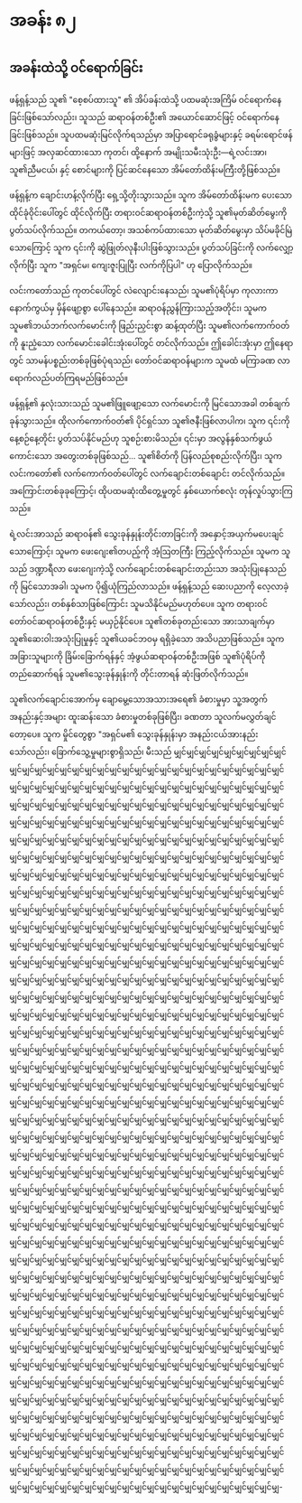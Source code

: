 # အခန်း ၈၂

## အခန်းထဲသို့ ဝင်ရောက်ခြင်း

ဖန့်ရှန့်သည် သူ၏ "စေ့စပ်ထားသူ" ၏ အိပ်ခန်းထဲသို့ ပထမဆုံးအကြိမ် ဝင်ရောက်နေခြင်းဖြစ်သော်လည်း၊ သူသည် ဆရာဝန်တစ်ဦး၏ အယောင်ဆောင်ဖြင့် ဝင်ရောက်နေခြင်းဖြစ်သည်။ သူပထမဆုံးမြင်လိုက်ရသည်မှာ အပြာရောင်ခရုခွံများနှင့် ခရမ်းရောင်ဖန်များဖြင့် အလှဆင်ထားသော ကုတင်၊ ထို့နောက် အမျိုးသမီးသုံးဦး—ရဲ့လင်းအာ၊ သူ၏ညီမငယ်၊ နှင့် စောင်များကို ပြင်ဆင်နေသော အိမ်တော်ထိန်းမကြီးတို့ဖြစ်သည်။

ဖန့်ရှန့်က ချောင်းဟန့်လိုက်ပြီး ရှေ့သို့တိုးသွားသည်။ သူက အိမ်တော်ထိန်းမက ပေးသော ထိုင်ခုံဝိုင်းပေါ်တွင် ထိုင်လိုက်ပြီး တရားဝင်ဆရာဝန်တစ်ဦးကဲ့သို့ သူ၏မုတ်ဆိတ်မွေးကို ပွတ်သပ်လိုက်သည်။ တကယ်တော့၊ အသစ်ကပ်ထားသော မုတ်ဆိတ်မွေးမှာ သိပ်မခိုင်မြဲသောကြောင့် သူက ၎င်းကို ဆွဲဖြုတ်လုနီးပါးဖြစ်သွားသည်။ ပွတ်သပ်ခြင်းကို လက်လျှော့လိုက်ပြီး သူက "အရှင်မ၊ ကျေးဇူးပြုပြီး လက်ကိုပြပါ" ဟု ပြောလိုက်သည်။

လင်းကတော်သည် ကုတင်ပေါ်တွင် လဲလျောင်းနေသည်၊ သူမ၏ပုံရိပ်မှာ ကုလားကာနောက်ကွယ်မှ မှိန်ဖျော့စွာ ပေါ်နေသည်။ ဆရာဝန်ညွှန်ကြားသည့်အတိုင်း၊ သူမက သူမ၏ဘယ်ဘက်လက်မောင်းကို ဖြည်းညှင်းစွာ ဆန့်ထုတ်ပြီး သူမ၏လက်ကောက်ဝတ်ကို နူးညံ့သော လက်မောင်းခေါင်းအုံးပေါ်တွင် တင်လိုက်သည်။ ဤခေါင်းအုံးမှာ ဤနေရာတွင် သာမန်ပစ္စည်းတစ်ခုဖြစ်ပုံရသည်၊ တော်ဝင်ဆရာဝန်များက သူမထံ မကြာခဏ လာရောက်လည်ပတ်ကြရမည်ဖြစ်သည်။

ဖန့်ရှန့်၏ နှလုံးသားသည် သူမ၏ဖြူဖျော့သော လက်မောင်းကို မြင်သောအခါ တစ်ချက်ခုန်သွားသည်။ ထိုလက်ကောက်ဝတ်၏ ပိုင်ရှင်သာ သူ၏ဇနီးဖြစ်လာပါက၊ သူက ၎င်းကို နေ့စဉ်နေ့တိုင်း ပွတ်သပ်နိုင်မည်ဟု သူစဉ်းစားမိသည်။ ၎င်းမှာ အလွန်နှစ်သက်ဖွယ်ကောင်းသော အတွေးတစ်ခုဖြစ်သည်... သူ၏စိတ်ကို ပြန်လည်စုစည်းလိုက်ပြီး၊ သူက လင်းကတော်၏ လက်ကောက်ဝတ်ပေါ်တွင် လက်ချောင်းတစ်ချောင်း တင်လိုက်သည်။ အကြောင်းတစ်ခုခုကြောင့်၊ ထိုပထမဆုံးထိတွေ့မှုတွင် နှစ်ယောက်စလုံး တုန်လှုပ်သွားကြသည်။

ရဲ့လင်းအာသည် ဆရာဝန်၏ သွေးခုန်နှုန်းတိုင်းတာခြင်းကို အနှောင့်အယှက်မပေးချင်သောကြောင့်၊ သူမက ဖေးဂျေး၏တပည့်ကို အံ့ဩတကြီး ကြည့်လိုက်သည်။ သူမက သူသည် ဒဏ္ဍာရီလာ ဖေးဂျေးကဲ့သို့ လက်ချောင်းတစ်ချောင်းတည်းသာ အသုံးပြုနေသည်ကို မြင်သောအခါ၊ သူမက ပို၍ယုံကြည်လာသည်။ ဖန့်ရှန့်သည် ဆေးပညာကို လေ့လာခဲ့သော်လည်း၊ တစ်နှစ်သာဖြစ်ကြောင်း သူမသိနိုင်မည်မဟုတ်ပေ။ သူက တရားဝင်တော်ဝင်ဆရာဝန်တစ်ဦးနှင့် မယှဉ်နိုင်ပေ။ သူ၏တစ်ခုတည်းသော အားသာချက်မှာ သူ၏ဆေးဝါးအသုံးပြုမှုနှင့် သူ၏ယခင်ဘဝမှ ရရှိခဲ့သော အသိပညာဖြစ်သည်။ သူက အခြားသူများကို ခြိမ်းခြောက်ရန်နှင့် အံ့ဖွယ်ဆရာဝန်တစ်ဦးအဖြစ် သူ၏ပုံရိပ်ကို တည်ဆောက်ရန် သူမ၏သွေးခုန်နှုန်းကို တိုင်းတာရန် ဆုံးဖြတ်လိုက်သည်။

သူ၏လက်ချောင်းအောက်မှ ချောမွေ့သောအသားအရေ၏ ခံစားမှုမှာ သူ့အတွက် အနည်းနှင့်အများ ထူးဆန်းသော ခံစားမှုတစ်ခုဖြစ်ပြီး၊ ခဏတာ သူလက်မလွှတ်ချင်တော့ပေ။ သူက မှိုင်တွေစွာ "အရှင်မ၏ သွေးခုန်နှုန်းမှာ အနည်းငယ်အားနည်းသော်လည်း၊ ခြောက်သွေ့မှုများစွာရှိသည်၊ မီးသည် မျှင်မျှင်မျှင်မျှင်မျှင်မျှင်မျှင်မျှင်မျှင်မျှင်မျှင်မျှင်မျှင်မျှင်မျှင်မျှင်မျှင်မျှင်မျှင်မျှင်မျှင်မျှင်မျှင်မျှင်မျှင်မျှင်မျှင်မျှင်မျှင်မျှင်မျှင်မျှင်မျှင်မျှင်မျှင်မျှင်မျှင်မျှင်မျှင်မျှင်မျှင်မျှင်မျှင်မျှင်မျှင်မျှင်မျှင်မျှင်မျှင်မျှင်မျှင်မျှင်မျှင်မျှင်မျှင်မျှင်မျှင်မျှင်မျှင်မျှင်မျှင်မျှင်မျှင်မျှင်မျှင်မျှင်မျှင်မျှင်မျှင်မျှင်မျှင်မျှင်မျှင်မျှင်မျှင်မျှင်မျှင်မျှင်မျှင်မျှင်မျှင်မျှင်မျှင်မျှင်မျှင်မျှင်မျှင်မျှင်မျှင်မျှင်မျှင်မျှင်မျှင်မျှင်မျှင်မျှင်မျှင်မျှင်မျှင်မျှင်မျှင်မျှင်မျှင်မျှင်မျှင်မျှင်မျှင်မျှင်မျှင်မျှင်မျှင်မျှင်မျှင်မျှင်မျှင်မျှင်မျှင်မျှင်မျှင်မျှင်မျှင်မျှင်မျှင်မျှင်မျှင်မျှင်မျှင်မျှင်မျှင်မျှင်မျှင်မျှင်မျှင်မျှင်မျှင်မျှင်မျှင်မျှင်မျှင်မျှင်မျှင်မျှင်မျှင်မျှင်မျှင်မျှင်မျှင်မျှင်မျှင်မျှင်မျှင်မျှင်မျှင်မျှင်မျှင်မျှင်မျှင်မျှင်မျှင်မျှင်မျှင်မျှင်မျှင်မျှင်မျှင်မျှင်မျှင်မျှင်မျှင်မျှင်မျှင်မျှင်မျှင်မျှင်မျှင်မျှင်မျှင်မျှင်မျှင်မျှင်မျှင်မျှင်မျှင်မျှင်မျှင်မျှင်မျှင်မျှင်မျှင်မျှင်မျှင်မျှင်မျှင်မျှင်မျှင်မျှင်မျှင်မျှင်မျှင်မျှင်မျှင်မျှင်မျှင်မျှင်မျှင်မျှင်မျှင်မျှင်မျှင်မျှင်မျှင်မျှင်မျှင်မျှင်မျှင်မျှင်မျှင်မျှင်မျှင်မျှင်မျှင်မျှင်မျှင်မျှင်မျှင်မျှင်မျှင်မျှင်မျှင်မျှင်မျှင်မျှင်မျှင်မျှင်မျှင်မျှင်မျှင်မျှင်မျှင်မျှင်မျှင်မျှင်မျှင်မျှင်မျှင်မျှင်မျှင်မျှင်မျှင်မျှင်မျှင်မျှင်မျှင်မျှင်မျှင်မျှင်မျှင်မျှင်မျှင်မျှင်မျှင်မျှင်မျှင်မျှင်မျှင်မျှင်မျှင်မျှင်မျှင်မျှင်မျှင်မျှင်မျှင်မျှင်မျှင်မျှင်မျှင်မျှင်မျှင်မျှင်မျှင်မျှင်မျှင်မျှင်မျှင်မျှင်မျှင်မျှင်မျှင်မျှင်မျှင်မျှင်မျှင်မျှင်မျှင်မျှင်မျှင်မျှင်မျှင်မျှင်မျှင်မျှင်မျှင်မျှင်မျှင်မျှင်မျှင်မျှင်မျှင်မျှင်မျှင်မျှင်မျှင်မျှင်မျှင်မျှင်မျှင်မျှင်မျှင်မျှင်မျှင်မျှင်မျှင်မျှင်မျှင်မျှင်မျှင်မျှင်မျှင်မျှင်မျှင်မျှင်မျှင်မျှင်မျှင်မျှင်မျှင်မျှင်မျှင်မျှင်မျှင်မျှင်မျှင်မျှင်မျှင်မျှင်မျှင်မျှင်မျှင်မျှင်မျှင်မျှင်မျှင်မျှင်မျှင်မျှင်မျှင်မျှင်မျှင်မျှင်မျှင်မျှင်မျှင်မျှင်မျှင်မျှင်မျှင်မျှင်မျှင်မျှင်မျှင်မျှင်မျှင်မျှင်မျှင်မျှင်မျှင်မျှင်မျှင်မျှင်မျှင်မျှင်မျှင်မျှင်မျှင်မျှင်မျှင်မျှင်မျှင်မျှင်မျှင်မျှင်မျှင်မျှင်မျှင်မျှင်မျှင်မျှင်မျှင်မျှင်မျှင်မျှင်မျှင်မျှင်မျှင်မျှင်မျှင်မျှင်မျှင်မျှင်မျှင်မျှင်မျှင်မျှင်မျှင်မျှင်မျှင်မျှင်မျှင်မျှင်မျှင်မျှင်မျှင်မျှင်မျှင်မျှင်မျှင်မျှင်မျှင်မျှင်မျှင်မျှင်မျှင်မျှင်မျှင်မျှင်မျှင်မျှင်မျှင်မျှင်မျှင်မျှင်မျှင်မျှင်မျှင်မျှင်မျှင်မျှင်မျှင်မျှင်မျှင်မျှင်မျှင်မျှင်မျှင်မျှင်မျှင်မျှင်မျှင်မျှင်မျှင်မျှင်မျှင်မျှင်မျှင်မျှင်မျှင်မျှင်မျှင်မျှင်မျှင်မျှင်မျှင်မျှင်မျှင်မျှင်မျှင်မျှင်မျှင်မျှင်မျှင်မျှင်မျှင်မျှင်မျှင်မျှင်မျှင်မျှင်မျှင်မျှင်မျှင်မျှင်မျှင်မျှင်မျှင်မျှင်မျှင်မျှင်မျှင်မျှင်မျှင်မျှင်မျှင်မျှင်မျှင်မျှင်မျှင်မျှင်မျှင်မျှင်မျှင်မျှင်မျှင်မျှင်မျှင်မျှင်မျှင်မျှင်မျှင်မျှင်မျှင်မျှင်မျှင်မျှင်မျှင်မျှင်မျှင်မျှင်မျှင်မျှင်မျှင်မျှင်မျှင်မျှင်မျှင်မျှင်မျှင်မျှင်မျှင်မျှင်မျှင်မျှင်မျှင်မျှင်မျှင်မျှင်မျှင်မျှင်မျှင်မျှင်မျှင်မျှင်မျှင်မျှင်မျှင်မျှင်မျှင်မျှင်မျှင်မျှင်မျှင်မျှင်မျှင်မျှင်မျှင်မျှင်မျှင်မျှင်မျှင်မျှင်မျှင်မျှင်မျှင်မျှင်မျှင်မျှင်မျှင်မျှင်မျှင်မျှင်မျှင်မျှင်မျှင်မျှင်မျှင်မျှင်မျှင်မျှင်မျှင်မျှင်မျှင်မျှင်မျှင်မျှင်မျှင်မျှင်မျှင်မျှင်မျှင်မျှင်မျှင်မျှင်မျှင်မျှင်မျှင်မျှင်မျှင်မျှင်မျှင်မျှင်မျှင်မျှင်မျှင်မျှင်မျှင်မျှင်မျှင်မျှင်မျှင်မျှင်မျှင်မျှင်မျှင်မျှင်မျှင်မျှင်မျှင်မျှင်မျှင်မျှင်မျှင်မျှင်မျှင်မျှင်မျှင်မျှင်မျှင်မျှင်မျှင်မျှင်မျှင်မျှင်မျှင်မျှင်မျှင်မျှင်မျှင်မျှင်မျှင်မျှင်မျှင်မျှင်မျှင်မျှင်မျှင်မျှင်မျှင်မျှင်မျှင်မျှင်မျှင်မျှင်မျှင်မျှင်မျှင်မျှင်မျှင်မျှင်မျှင်မျှင်မျှင်မျှင်မျှင်မျှင်မျှင်မျှင်မျှင်မျှင်မျှင်မျှင်မျှင်မျှင်မျှင်မျှင်မျှင်မျှင်မျှင်မျှင်မျှင်မျှင်မျှင်မျှင်မျှင်မျှင်မျှင်မျှင်မျှင်မျှင်မျှင်မျှင်မျှင်မျှင်မျှင်မျှင်မျှင်မျှင်မျှင်မျှင်မျှင်မျှင်မျှင်မျှင်မျှင်မျှင်မျှင်မျှင်မျှင်မျှင်မျှင်မျှင်မျှင်မျှင်မျှင်မျှင်မျှင်မျှင်မျှင်မျှင်မျှင်မျှင်မျှင်မျှင်မျှင်မျှင်မျှင်မျှင်မျှင်မျှင်မျှင်မျှင်မျှင်မျှင်မျှင်မျှင်မျှင်မျှင်မျှင်မျှင်မျှင်မျှင်မျှင်မျှင်မျှင်မျှင်မျှင်မျှင်မျှင်မျှင်မျှင်မျှင်မျှင်မျှင်မျှင်မျှင်မျှင်မျှင်မျှင်မျှင်မျှင်မျှင်မျှင်မျှင်မျှင်မျှင်မျှင်မျှင်မျှင်မျှင်မျှင်မျှင်မျှင်မျှင်မျှင်မျှင်မျှင်မျှင်မျှင်မျှင်မျှင်မျှင်မျှင်မျှင်မျှင်မျှင်မျှင်မျှင်မျှင်မျှင်မျှင်မျှင်မျှင်မျှင်မျှင်မျှင်မျှင်မျှင်မျှင်မျှင်မျှင်မျှင်မျှင်မျှင်မျှင်မျှင်မျှင်မျှင်မျှင်မျှင်မျှင်မျှင်မျှင်မျှင်မျှင်မျှင်မျှင်မျှင်မျှင်မျှင်မျှင်မျှင်မျှင်မျှင်မျှင်မျှင်မျှင်မျှင်မျှင်မျှင်မျှင်မျှင်မျှင်မျှင်မျှင်မျှင်မျှင်မျှင်မျှင်မျှင်မျှင်မျှင်မျှင်မျှင်မျှင်မျှင်မျှင်မျှင်မျှင်မျှင်မျှင်မျှင်မျှင်မျှင်မျှင်မျှင်မျှင်မျှင်မျှင်မျှင်မျှင်မျှင်မျှင်မျှင်မျှင်မျှင်မျှင်မျှင်မျှင်မျှင်မျှင်မျှင်မျှင်မျှင်မျှင်မျှင်မျှင်မျှင်မျှင်မျှင်မျှင်မျှင်မျှင်မျှင်မျှင်မျှင်မျှင်မျှင်မျှင်မျှင်မျှင်မျှင်မျှင်မျှင်မျှင်မျှင်မျှင်မျှင်မျှင်မျှင်မျှင်မျှင်မျှင်မျှင်မျှင်မျှင်မျှင်မျှင်မျှင်မျှင်မျှင်မျှင်မျှင်မျှင်မျှင်မျှင်မျှင်မျှင်မျှင်မျှင်မျှင်မျှင်မျှင်မျှင်မျှ-